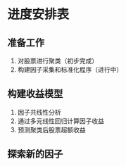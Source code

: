 # 进度安排表
## 准备工作
1. 对股票进行聚类（初步完成）
2. 构建因子采集和标准化程序（进行中）
## 构建收益模型
1. 因子共线性分析
2. 通过多元线性回归计算因子收益
3. 预测聚类后股票超额收益
## 探索新的因子